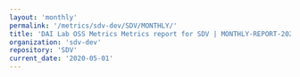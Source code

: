 ```yaml
---
layout: 'monthly'
permalink: '/metrics/sdv-dev/SDV/MONTHLY/'
title: 'DAI Lab OSS Metrics Metrics report for SDV | MONTHLY-REPORT-2020-05-01'
organization: 'sdv-dev'
repository: 'SDV'
current_date: '2020-05-01'
---
```

